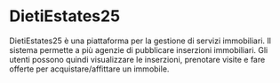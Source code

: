 # DietiEstates25
DietiEstates25 è una piattaforma per la gestione di servizi immobiliari. Il sistema permette a più agenzie di pubblicare inserzioni immobiliari. Gli utenti possono quindi visualizzare le inserzioni, prenotare visite e fare offerte per acquistare/affittare un immobile. 
